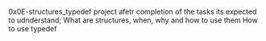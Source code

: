 0x0E-structures_typedef project afetr completion of the tasks its expected to udnderstand;
What are structures, when, why and how to use them
How to use typedef

